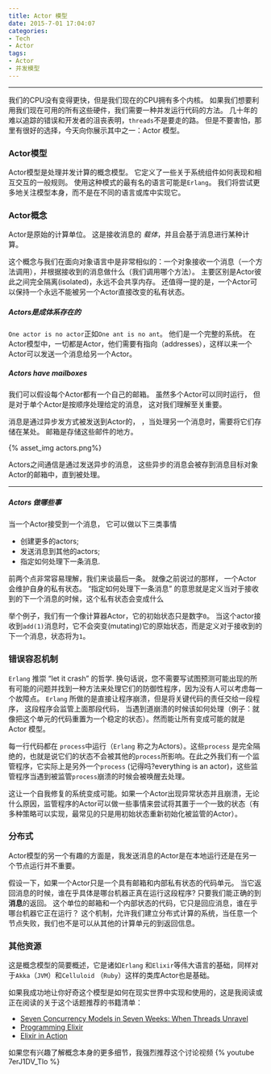 ```yaml
---
title: Actor 模型
date: 2015-7-01 17:04:07
categories:
- Tech
- Actor
tags: 
- Actor
- 并发模型
---
```


* * *
我们的CPU没有变得更快，但是我们现在的CPU拥有多个内核。 如果我们想要利用我们现在可用的所有这些硬件，我们需要一种并发运行代码的方法。 几十年的难以追踪的错误和开发者的沮丧表明，`threads`不是要走的路。 但是不要害怕，那里有很好的选择，今天向你展示其中之一：Actor 模型。
<!-- more -->
### Actor模型
Actor模型是处理并发计算的概念模型。 它定义了一些关于系统组件如何表现和相互交互的一般规则。 使用这种模式的最有名的语言可能是`Erlang`。 我们将尝试更多地关注模型本身，而不是在不同的语言或库中实现它。

### Actor概念
Actor是原始的计算单位。 这是接收消息的 _载体_，并且会基于消息进行某种计算。

这个概念与我们在面向对象语言中是非常相似的：一个对象接收一个消息（一个方法调用），并根据接收到的消息做什么（我们调用哪个方法）。
主要区别是Actor彼此之间完全隔离(isolated)，永远不会共享内存。 还值得一提的是，一个Actor可以保持一个永远不能被另一个Actor直接改变的私有状态。

##### Actors是成体系存在的

`One actor is no actor`正如`One ant is no ant`。
他们是一个完整的系统。 在Actor模型中，一切都是Actor，他们需要有指向（addresses），这样以来一个Actor可以发送一个消息给另一个Actor。

##### Actors have mailboxes

我们可以假设每个Actor都有一个自己的邮箱。
虽然多个Actor可以同时运行， 但是对于单个Actor是按顺序处理给定的消息， 这对我们理解至关重要。

消息是通过异步发方式被发送到Actor的， ，当处理另一个消息时，需要将它们存储在某处。 邮箱是存储这些邮件的地方。

{% asset_img actors.png%}

Actors之间通信是通过发送异步的消息， 这些异步的消息会被存到消息目标对象Actor的邮箱中，直到被处理。

* * *

##### Actors 做哪些事

当一个Actor接受到一个消息， 它可以做以下三类事情

*   创建更多的actors;
*   发送消息到其他的actors;
*   指定如何处理下一条消息.

前两个点非常容易理解，我们来谈最后一条。
就像之前说过的那样， 一个Actor会维护自身的私有状态。  “指定如何处理下一条消息” 的意思就是定义当对于接收到的下一个消息的时候，这个私有状态会变成什么


举个例子，我们有一个像计算器Actor，它的初始状态只是数字`0`。 当这个actor接收到`add(1)`消息时，它不会突变(mutating)它的原始状态，而是定义对于接收到的下一个消息，状态将为`1`。

### 错误容忍机制 

`Erlang` 推崇 “let it crash” 的哲学. 换句话说，您不需要写试图预测可能出现的所有可能的问题并找到一种方法来处理它们的防御性程序，因为没有人可以考虑每一个故障点。
`Erlang` 所做的是直接让程序崩溃，但是将关键代码的责任交给一段程序， 这段程序会监管上面那段代码， 当遇到道崩溃的时候该如何处理（例子：就像把这个单元的代码重置为一个稳定的状态）。然而能让所有变成可能的就是Actor 模型。

每一行代码都在 `process`中运行（`Erlang` 称之为Actors）。这些`process` 是完全隔绝的，也就是说它们的状态不会被其他的`process`所影响。在此之外我们有一个监管程序，它实际上是另外一个`process` (记得吗?everything is an actor)，这些监管程序当遇到被监管`process`崩溃的时候会被唤醒去处理。

这让一个自我修复的系统变成可能。如果一个Actor出现异常状态并且崩溃，无论什么原因，监管程序的Actor可以做一些事情来尝试将其置于一个一致的状态（有多种策略可以实现，最常见的只是用初始状态重新初始化被监管的Actor）。

### 分布式

Actor模型的另一个有趣的方面是，我发送消息的Actor是在本地运行还是在另一个节点运行并不重要。

假设一下，如果一个Actor只是一个具有邮箱和内部私有状态的代码单元。
当它返回消息的时候，谁在乎具体是哪台机器正真在运行这段程序? 只要我们能正确的到**消息**的返回。
这个单位的邮箱和一个内部状态的代码，它只是回应消息，谁在乎哪台机器它正在运行？
这个机制，允许我们建立分布式计算的系统，当任意一个节点失败，我们也不是可以从其他的计算单元的到返回信息。

### 其他资源

这是概念模型的简要概述，它是诸如`Erlang` 和`Elixir`等伟大语言的基础，同样对于`Akka`（`JVM`）和`Celluloid` （`Ruby`）这样的类库Actor也是基础。

如果我成功地让你好奇这个模型是如何在现实世界中实现和使用的，这是我阅读或正在阅读的关于这个话题推荐的书籍清单：

*   [Seven Concurrency Models in Seven Weeks: When Threads Unravel](https://pragprog.com/book/pb7con/seven-concurrency-models-in-seven-weeks)
*   [Programming Elixir](https://pragprog.com/book/elixir/programming-elixir)
*   [Elixir in Action](http://www.manning.com/juric/)

如果您有兴趣了解概念本身的更多细节，我强烈推荐这个讨论视频
{% youtube 7erJ1DV_Tlo %}